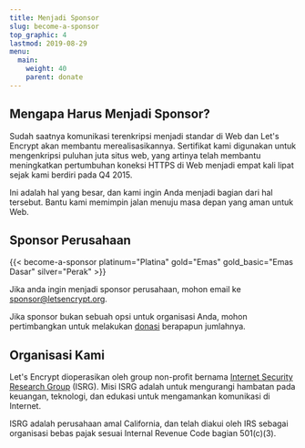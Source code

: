 ```yaml
---
title: Menjadi Sponsor
slug: become-a-sponsor
top_graphic: 4
lastmod: 2019-08-29
menu:
  main:
    weight: 40
    parent: donate
---
```


## Mengapa Harus Menjadi Sponsor?

Sudah saatnya komunikasi terenkripsi menjadi standar di Web dan Let's Encrypt akan membantu merealisasikannya. Sertifikat kami digunakan untuk mengenkripsi puluhan juta situs web, yang artinya telah membantu meningkatkan pertumbuhan koneksi HTTPS di Web menjadi empat kali lipat sejak kami berdiri pada Q4 2015.

Ini adalah hal yang besar, dan kami ingin Anda menjadi bagian dari hal tersebut. Bantu kami memimpin jalan menuju masa depan yang aman untuk Web.

## Sponsor Perusahaan

<!-- Note for translators: words in quotes need to be translated -->
{{< become-a-sponsor platinum="Platina" gold="Emas" gold_basic="Emas Dasar" silver="Perak" >}}

Jika anda ingin menjadi sponsor perusahaan, mohon email ke [sponsor@letsencrypt.org](mailto:sponsor@letsencrypt.org).

Jika sponsor bukan sebuah opsi untuk organisasi Anda, mohon pertimbangkan untuk melakukan [donasi](/donate) berapapun jumlahnya.

## Organisasi Kami

Let's Encrypt dioperasikan oleh group non-profit bernama [Internet Security Research Group](https://www.abetterinternet.org/) (ISRG). Misi ISRG adalah untuk mengurangi hambatan pada keuangan, teknologi, dan edukasi untuk mengamankan komunikasi di Internet.

ISRG adalah perusahaan amal California, dan telah diakui oleh IRS sebagai organisasi bebas pajak sesuai Internal Revenue Code bagian 501\(c\)(3).
